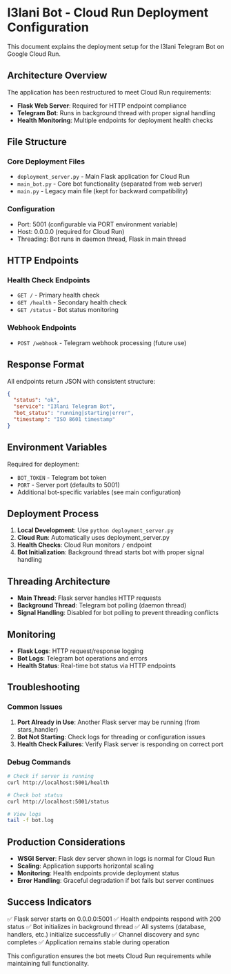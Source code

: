# I3lani Bot - Cloud Run Deployment Configuration

This document explains the deployment setup for the I3lani Telegram Bot on Google Cloud Run.

## Architecture Overview

The application has been restructured to meet Cloud Run requirements:

- **Flask Web Server**: Required for HTTP endpoint compliance
- **Telegram Bot**: Runs in background thread with proper signal handling
- **Health Monitoring**: Multiple endpoints for deployment health checks

## File Structure

### Core Deployment Files

- `deployment_server.py` - Main Flask application for Cloud Run
- `main_bot.py` - Core bot functionality (separated from web server)
- `main.py` - Legacy main file (kept for backward compatibility)

### Configuration

- Port: 5001 (configurable via PORT environment variable)
- Host: 0.0.0.0 (required for Cloud Run)
- Threading: Bot runs in daemon thread, Flask in main thread

## HTTP Endpoints

### Health Check Endpoints

- `GET /` - Primary health check
- `GET /health` - Secondary health check
- `GET /status` - Bot status monitoring

### Webhook Endpoints

- `POST /webhook` - Telegram webhook processing (future use)

## Response Format

All endpoints return JSON with consistent structure:

```json
{
  "status": "ok",
  "service": "I3lani Telegram Bot",
  "bot_status": "running|starting|error",
  "timestamp": "ISO 8601 timestamp"
}
```

## Environment Variables

Required for deployment:
- `BOT_TOKEN` - Telegram bot token
- `PORT` - Server port (defaults to 5001)
- Additional bot-specific variables (see main configuration)

## Deployment Process

1. **Local Development**: Use `python deployment_server.py`
2. **Cloud Run**: Automatically uses deployment_server.py
3. **Health Checks**: Cloud Run monitors `/` endpoint
4. **Bot Initialization**: Background thread starts bot with proper signal handling

## Threading Architecture

- **Main Thread**: Flask server handles HTTP requests
- **Background Thread**: Telegram bot polling (daemon thread)
- **Signal Handling**: Disabled for bot polling to prevent threading conflicts

## Monitoring

- **Flask Logs**: HTTP request/response logging
- **Bot Logs**: Telegram bot operations and errors
- **Health Status**: Real-time bot status via HTTP endpoints

## Troubleshooting

### Common Issues

1. **Port Already in Use**: Another Flask server may be running (from stars_handler)
2. **Bot Not Starting**: Check logs for threading or configuration issues
3. **Health Check Failures**: Verify Flask server is responding on correct port

### Debug Commands

```bash
# Check if server is running
curl http://localhost:5001/health

# Check bot status
curl http://localhost:5001/status

# View logs
tail -f bot.log
```

## Production Considerations

- **WSGI Server**: Flask dev server shown in logs is normal for Cloud Run
- **Scaling**: Application supports horizontal scaling
- **Monitoring**: Health endpoints provide deployment status
- **Error Handling**: Graceful degradation if bot fails but server continues

## Success Indicators

✅ Flask server starts on 0.0.0.0:5001
✅ Health endpoints respond with 200 status
✅ Bot initializes in background thread
✅ All systems (database, handlers, etc.) initialize successfully
✅ Channel discovery and sync completes
✅ Application remains stable during operation

This configuration ensures the bot meets Cloud Run requirements while maintaining full functionality.